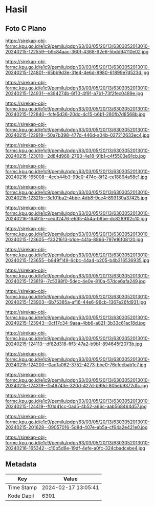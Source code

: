 # Hasil

## Foto C Plano

https://sirekap-obj-formc.kpu.go.id/e1c9/pemilu/pdpr/63/03/05/20/13/6303052013010-20240215-122559--b9c84aac-360f-4368-92e6-5bdd94110e02.jpg

https://sirekap-obj-formc.kpu.go.id/e1c9/pemilu/pdpr/63/03/05/20/13/6303052013010-20240215-124801--65bb9d3e-31e4-4e6d-8980-61899e7d523d.jpg

https://sirekap-obj-formc.kpu.go.id/e1c9/pemilu/pdpr/63/03/05/20/13/6303052013010-20240215-124931--e394274b-6f10-4f91-a7b1-73f2fec0489e.jpg

https://sirekap-obj-formc.kpu.go.id/e1c9/pemilu/pdpr/63/03/05/20/13/6303052013010-20240215-122840--fcfe5d36-20dc-4c15-b6b1-280fb7d8568b.jpg

https://sirekap-obj-formc.kpu.go.id/e1c9/pemilu/pdpr/63/03/05/20/13/6303052013010-20240215-122919--50a7b398-477d-446d-a04b-027212633ec4.jpg

https://sirekap-obj-formc.kpu.go.id/e1c9/pemilu/pdpr/63/03/05/20/13/6303052013010-20240215-123010--2d84d968-2793-4e18-91b1-c4f5503e91cb.jpg

https://sirekap-obj-formc.kpu.go.id/e1c9/pemilu/pdpr/63/03/05/20/13/6303052013010-20240216-165008--4ccb44b3-99c0-474c-8f12-ce18894a58c1.jpg

https://sirekap-obj-formc.kpu.go.id/e1c9/pemilu/pdpr/63/03/05/20/13/6303052013010-20240215-123215--3e101ba2-4bbe-4db8-9ce4-893130a37425.jpg

https://sirekap-obj-formc.kpu.go.id/e1c9/pemilu/pdpr/63/03/05/20/13/6303052013010-20240216-164915--ced32476-e665-454a-b9be-dc82891f2c10.jpg

https://sirekap-obj-formc.kpu.go.id/e1c9/pemilu/pdpr/63/03/05/20/13/6303052013010-20240215-123605--f3321613-b1ce-441a-8866-797e16f08120.jpg

https://sirekap-obj-formc.kpu.go.id/e1c9/pemilu/pdpr/63/03/05/20/13/6303052013010-20240215-123655--b849f149-6cbc-44a4-b205-b4b316536935.jpg

https://sirekap-obj-formc.kpu.go.id/e1c9/pemilu/pdpr/63/03/05/20/13/6303052013010-20240215-123819--7c5398f0-5dec-4e0e-810a-57dce6afa249.jpg

https://sirekap-obj-formc.kpu.go.id/e1c9/pemilu/pdpr/63/03/05/20/13/6303052013010-20240215-123903--6b75385a-af16-44e6-96cb-1367e26fd931.jpg

https://sirekap-obj-formc.kpu.go.id/e1c9/pemilu/pdpr/63/03/05/20/13/6303052013010-20240215-123943--0cf17c34-9aaa-4bb6-a821-3b33c61ac18d.jpg

https://sirekap-obj-formc.kpu.go.id/e1c9/pemilu/pdpr/63/03/05/20/13/6303052013010-20240215-124113--df82d318-fff3-47a2-b9b1-894645f2073b.jpg

https://sirekap-obj-formc.kpu.go.id/e1c9/pemilu/pdpr/63/03/05/20/13/6303052013010-20240215-124200--0ad1a062-3752-4273-bbe0-76efecbab1c7.jpg

https://sirekap-obj-formc.kpu.go.id/e1c9/pemilu/pdpr/63/03/05/20/13/6303052013010-20240215-124319--f549743e-320d-427d-b99d-805eb9372dfc.jpg

https://sirekap-obj-formc.kpu.go.id/e1c9/pemilu/pdpr/63/03/05/20/13/6303052013010-20240215-124419--f01d41cc-0ad5-4b52-a66c-aab568464d57.jpg

https://sirekap-obj-formc.kpu.go.id/e1c9/pemilu/pdpr/63/03/05/20/13/6303052013010-20240215-201628--09057016-5d8d-407e-ab5a-cf64a2e421e0.jpg

https://sirekap-obj-formc.kpu.go.id/e1c9/pemilu/pdpr/63/03/05/20/13/6303052013010-20240216-165342--c10b5d6e-19df-4efe-a0fc-324cbadcebe4.jpg


## Metadata

| Key        | Value               |
| ---------- | ------------------- |
| Time Stamp | 2024-02-17 13:05:41 |
| Kode Dapil | 6301                |



